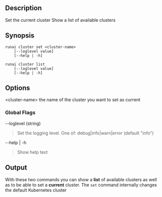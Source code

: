 ## Description

Set the current cluster
Show a list of available clusters

## Synopsis

``` shell
runai cluster set <cluster-name>
    [--loglevel value] 
    [--help | -h]

runai cluster list
    [--loglevel value] 
    [--help | -h]
```

## Options

<cluster-name\> the name of the cluster you want to set as current


### Global Flags

--loglevel (string)

> Set the logging level. One of: debug|info|warn|error (default "info")


--help | -h

>  Show help text

## Output

With these two commands you can show a __list__ of available clusters as well as to be able to set a __current__ cluster. The ``set`` command internally changes the default Kubernetes cluster


